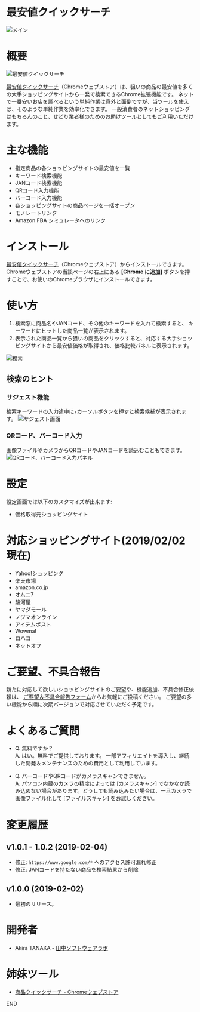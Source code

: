 # 最安値クイックサーチ

![メイン](https://lh3.googleusercontent.com/WjGzD_FDbyRtH5D5Y4-HSYF1_f5AFDgZe-jHYpw_eLJW65e9sQJyMibpUUfK_5lLe61ho0BRfg=w640-h400-e365)

# 概要

![最安値クイックサーチ](https://lh3.googleusercontent.com/ezYyGPO2wWJ5EJxnYDIDTA7dAoHgtfgMAoFV_mVc7_5k5DVC1SVe0WegS47ClxbYaZVle9nFNw=w48-h48-e365)

[最安値クイックサーチ](https://chrome.google.com/webstore/detail/%E6%9C%80%E5%AE%89%E5%80%A4%E3%82%AF%E3%82%A4%E3%83%83%E3%82%AF%E3%82%B5%E3%83%BC%E3%83%81/heclgjpfjbknmdpeleagfoplinlkbldk)（Chromeウェブストア）は、狙いの商品の最安値を多くの大手ショッピングサイトから一発で検索できるChrome拡張機能です。
ネットで一番安いお店を調べるという単純作業は意外と面倒ですが、当ツールを使えば、そのような単純作業を効率化できます。
一般消費者のネットショッピングはもちろんのこと、せどり業者様のためのお助けツールとしてもご利用いただけます。

# 主な機能

+ 指定商品の各ショッピングサイトの最安値を一覧
+ キーワード検索機能
+ JANコード検索機能
+ QRコード入力機能
+ バーコード入力機能
+ 各ショッピングサイトの商品ページを一括オープン
+ モノレートリンク
+ Amazon FBA シミュレータへのリンク

# インストール

[最安値クイックサーチ](https://chrome.google.com/webstore/detail/%E6%9C%80%E5%AE%89%E5%80%A4%E3%82%AF%E3%82%A4%E3%83%83%E3%82%AF%E3%82%B5%E3%83%BC%E3%83%81/heclgjpfjbknmdpeleagfoplinlkbldk)（Chromeウェブストア）からインストールできます。Chromeウェブストアの当該ページの右上にある **[Chrome に追加]** ボタンを押すことで、お使いのChromeブラウザにインストールできます。


# 使い方

1. 検索窓に商品名やJANコード、その他のキーワードを入れて検索すると、 キーワードにヒットした商品一覧が表示されます。 
1. 表示された商品一覧から狙いの商品をクリックすると、対応する大手ショッピングサイトから最安値価格が取得され、価格比較パネルに表示されます。

![検索](https://lh3.googleusercontent.com/6a4tWBTsrmxWgsojDSi5H4-q3ddwrWiuclZsuZqcHD1kmTS34drtQ9rbXuAVhvJci-c6t0Gu=w640-h400-e365)

## 検索のヒント

### サジェスト機能 
検索キーワードの入力途中に`↓`カーソルボタンを押すと検索候補が表示されます。 ![サジェスト画面](https://lh3.googleusercontent.com/X7kidioFGUV7NDoid81Ge5UgJnAqsN7gIaHI7SPcaAVMmnqrsd1VJWAFDMlDBRMAtBU-LFhmmg=w640-h400-e365)

### QRコード、バーコード入力
画像ファイルやカメラからQRコードやJANコードを読込むこともできます。 ![QRコード、バーコード入力パネル](https://lh3.googleusercontent.com/3J9XHA0jtcwP9sgZZp6vHKpQiI34Y8AfOWJ0laj7Zc23Gu7nYCKgHc-9H9pM2K3zUxiSIDQiZA=w640-h400-e365)

# 設定

設定画面では以下のカスタマイズが出来ます:

- 価格取得元ショッピングサイト


# 対応ショッピングサイト(2019/02/02現在)

- Yahoo!ショッピング
- 楽天市場
- amazon.co.jp
- オムニ7
- 駿河屋
- ヤマダモール
- ノジマオンライン
- アイテムポスト
- Wowma!
- ロハコ
- ネットオフ

# ご要望、不具合報告

新たに対応して欲しいショッピングサイトのご要望や、機能追加、不具合修正依頼は、
[ご要望＆不具合報告フォーム](https://docs.google.com/forms/d/e/1FAIpQLSe2ER1K61J7OhoUbxa_NXVvRU7TzEJitczn_mxaYMyMXfjxsw/viewform
)からお気軽にご投稿ください。
ご要望の多い機能から順に次期バージョンで対応させていただく予定です。

# よくあるご質問

- Q. 無料ですか？  
A. はい。無料でご提供しております。
一部アフィリエイトを導入し、継続した開発＆メンテナンスのための費用として利用しています。

- Q. バーコードやQRコードがカメラスキャンできません。  
A. パソコン内蔵のカメラの精度によっては [カメラスキャン] でなかなか読み込めない場合があります。どうしても読み込みたい場合は、一旦カメラで画像ファイル化して [ファイルスキャン] をお試しください。

# 変更履歴

## v1.0.1 - 1.0.2 (2019-02-04)

- 修正: `https://www.google.com/*` へのアクセス許可漏れ修正
- 修正: JANコードを持たない商品を検索結果から削除

## v1.0.0 (2019-02-02)

- 最初のリリース。


# 開発者

- Akira TANAKA - [田中ソフトウェアラボ](http://mint.pepper.jp/)

# 姉妹ツール

- [商品クイックサーチ - Chromeウェブストア](https://chrome.google.com/webstore/detail/%E5%95%86%E5%93%81%E3%82%AF%E3%82%A4%E3%83%83%E3%82%AF%E3%82%B5%E3%83%BC%E3%83%81/kjfepeodhkhfedffhaobhgghmmnedbih)


END
